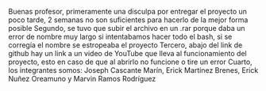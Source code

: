 Buenas profesor, primeramente una disculpa por entregar el proyecto un poco tarde, 2 semanas no son suficientes para hacerlo de la mejor forma posible
Segundo, se tuvo que subir el archivo en un .rar porque daba un error de nombre muy largo si intentabamos hacer todo el bash, si se corregía el nombre se estropeaba el proyecto
Tercero, abajo del link de github hay un link a un video de YouTube que lleva al funcionamiento del proyecto, esto en caso de que al abrirlo no funcione o tire un error
Cuarto, los integrantes somos: Joseph Cascante Marín, Erick Martínez Brenes, Erick Nuñez Oreamuno y Marvin Ramos Rodríguez
